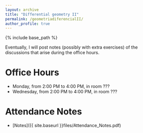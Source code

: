 ```yaml
---
layout: archive
title: "Differential geometry II"
permalink: /geometriadiferencialII/
author_profile: true
---
```


{% include base_path %}

Eventually, I will post notes (possibly with extra exercises) of the discussions that arise during the office hours.

# Office Hours

- Monday, from 2:00 PM to 4:00 PM, in room ???
- Wednesday, from 2:00 PM to 4:00 PM, in room ???

# Attendance Notes

- [Notes]({{ site.baseurl }}files/Attendance_Notes.pdf)
